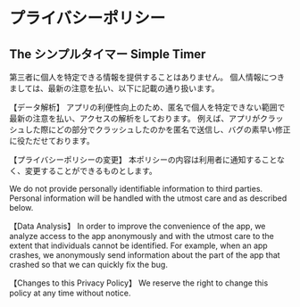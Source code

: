 # プライバシーポリシー

## The シンプルタイマー Simple Timer

第三者に個人を特定できる情報を提供することはありません。
個人情報につきましては、最新の注意を払い、以下に記載の通り扱います。

【データ解析】
アプリの利便性向上のため、匿名で個人を特定できない範囲で最新の注意を払い、アクセスの解析をしております。
例えば、アプリがクラッシュした際にどの部分でクラッシュしたのかを匿名で送信し、バグの素早い修正に役ただせております。

【プライバシーポリシーの変更】
本ポリシーの内容は利用者に通知することなく、変更することができるものとします。

We do not provide personally identifiable information to third parties.
Personal information will be handled with the utmost care and as described below.

【Data Analysis】
In order to improve the convenience of the app, we analyze access to the app anonymously and with the utmost care to the extent that individuals cannot be identified.
For example, when an app crashes, we anonymously send information about the part of the app that crashed so that we can quickly fix the bug.

【Changes to this Privacy Policy】
We reserve the right to change this policy at any time without notice.